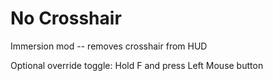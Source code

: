 # No Crosshair
Immersion mod -- removes crosshair from HUD 

Optional override toggle: Hold F and press Left Mouse button